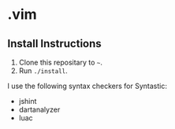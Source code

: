 # .vim

## Install Instructions

1. Clone this repositary to `~`.
2. Run `./install`.

I use the following syntax checkers for Syntastic:
  * jshint
  * dartanalyzer
  * luac 

